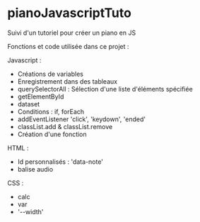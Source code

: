 # pianoJavascriptTuto
Suivi d'un tutoriel pour créer un piano en JS


Fonctions et code utilisée dans ce projet :

Javascript : 
- Créations de variables
- Enregistrement dans des tableaux
- querySelectorAll : Sélection d'une liste d'éléments spécifiée
- getElementById
- dataset
- Conditions : if, forEach
- addEventListener 'click', 'keydown', 'ended'
- classList.add & classList.remove
- Création d'une fonction

HTML : 
- Id personnalisés : 'data-note'
- balise audio
  
CSS :
- calc
- var
- '--width'
